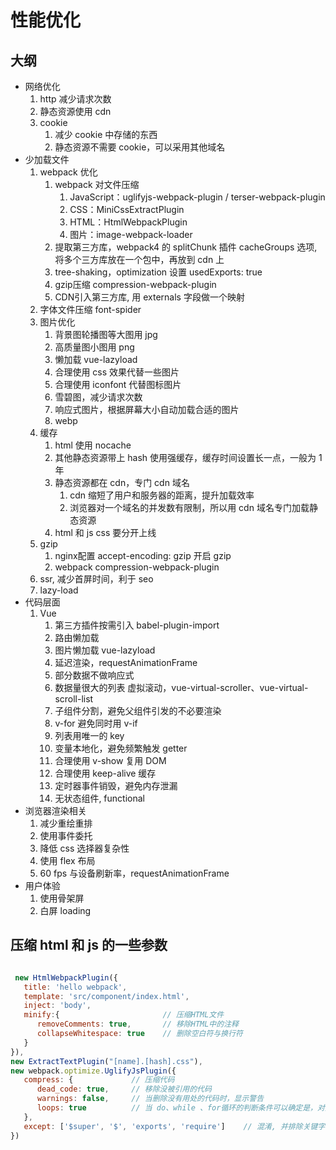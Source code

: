 
# 性能优化

## 大纲

<!-- - 网络优化
  1. DNS缓存
  2. http
     1. 减少请求次数
     2. 使用http2
        1. 解析速度快
        2. 多路复用
        3. 首部压缩
        4. 设置优先级
        5. 流量控制
        6. 服务器推送
  3. 静态资源使用cdn
  4. prefetch 预获取可能需要的资源
  5. preload 预获取必定要的资源, 重要资源使用
  6. cookie
     1. 减少cookie中存储的东西
     2. 静态资源不需要cookie，可以采用其他域名 -->
- 网络优化
  1. http 减少请求次数
  2. 静态资源使用 cdn
  3. cookie
     1. 减少 cookie 中存储的东西
     2. 静态资源不需要 cookie，可以采用其他域名
- 少加载文件
  1. webpack 优化
     1. webpack 对文件压缩
        1. JavaScript：uglifyjs-webpack-plugin / terser-webpack-plugin
        2. CSS：MiniCssExtractPlugin
        3. HTML：HtmlWebpackPlugin
        4. 图片：image-webpack-loader
     2. 提取第三方库，webpack4 的 splitChunk 插件 cacheGroups 选项, 将多个三方库放在一个包中，再放到 cdn 上
     3. tree-shaking，optimization 设置 usedExports: true
     4. gzip压缩 compression-webpack-plugin
     5. CDN引入第三方库, 用 externals 字段做一个映射
  2. 字体文件压缩 font-spider
  3. 图片优化
     1. 背景图轮播图等大图用 jpg
     2. 高质量图小图用 png
     3. 懒加载 vue-lazyload
     4. 合理使用 css 效果代替一些图片
     5. 合理使用 iconfont 代替图标图片
     6. 雪碧图，减少请求次数
     7. 响应式图片，根据屏幕大小自动加载合适的图片
     8. webp
  4. 缓存
     1. html 使用 nocache
     2. 其他静态资源带上 hash 使用强缓存，缓存时间设置长一点，一般为 1 年
     3. 静态资源都在 cdn，专门 cdn 域名
        1. cdn 缩短了用户和服务器的距离，提升加载效率
        2. 浏览器对一个域名的并发数有限制，所以用 cdn 域名专门加载静态资源
     4. html 和 js css 要分开上线
  5. gzip
     1. nginx配置 accept-encoding: gzip 开启 gzip
     2. webpack compression-webpack-plugin
  6. ssr, 减少首屏时间，利于 seo
  7. lazy-load
- 代码层面
  1. Vue
     1. 第三方插件按需引入 babel-plugin-import
     2. 路由懒加载
     3. 图片懒加载 vue-lazyload
     4. 延迟渲染，requestAnimationFrame
     5. 部分数据不做响应式
     6. 数据量很大的列表 虚拟滚动，vue-virtual-scroller、vue-virtual-scroll-list
     7. 子组件分割，避免父组件引发的不必要渲染
     8. v-for 避免同时用 v-if
     9. 列表用唯一的 key
     10. 变量本地化，避免频繁触发 getter
     11. 合理使用 v-show 复用 DOM
     12. 合理使用 keep-alive 缓存
     13. 定时器事件销毁，避免内存泄漏
     14. 无状态组件, functional
- 浏览器渲染相关
  1. 减少重绘重排
  2. 使用事件委托
  3. 降低 css 选择器复杂性
  4. 使用 flex 布局
  5. 60 fps 与设备刷新率，requestAnimationFrame
- 用户体验
  1. 使用骨架屏
  2. 白屏 loading

## 压缩 html 和 js 的一些参数

```js

 new HtmlWebpackPlugin({
   title: 'hello webpack',
   template: 'src/component/index.html',
   inject: 'body',
   minify:{                       // 压缩HTML文件
      removeComments: true,       // 移除HTML中的注释
      collapseWhitespace: true    // 删除空白符与换行符
   }
}),
new ExtractTextPlugin("[name].[hash].css"),
new webpack.optimize.UglifyJsPlugin({
   compress: {             // 压缩代码
      dead_code: true,     // 移除没被引用的代码
      warnings: false,     // 当删除没有用处的代码时，显示警告
      loops: true          // 当 do、while 、for循环的判断条件可以确定是，对其进行优化
   },
   except: ['$super', '$', 'exports', 'require']    // 混淆, 并排除关键字
})
```
